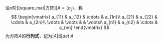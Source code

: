 设$n$阶[[square_mat|方阵]]$A=(a_{ij})$，称
$$
\begin{vmatrix}
a_{11} & a_{12} & \cdots & a_{1n}\\
a_{21} & a_{22} & \cdots & a_{2n}\\
\vdots & \vdots &        & \vdots\\
a_{n1} & a_{n2} & \cdots & a_{nn}
\end{vmatrix}
$$
为方阵$A$的**行列式**，记为$|A|$或$det\ A$
